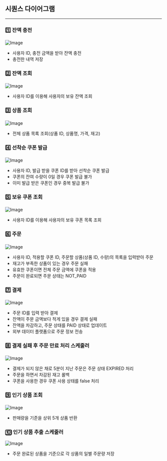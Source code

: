 ## 시퀀스 다이어그램

---

### 1️⃣ 잔액 충전
![Image](https://github.com/user-attachments/assets/2309cb4a-e471-4ffb-8393-eb80241a5393)

- 사용자 ID, 충전 금액을 받아 잔액 충전
- 충전한 내역 저장

### 2️⃣ 잔액 조회
![Image](https://github.com/user-attachments/assets/4c69835d-f67b-48d1-a0d8-0aee880f5d93)

- 사용자 ID를 이용해 사용자의 보유 잔액 조회

### 3️⃣ 상품 조회
![Image](https://github.com/user-attachments/assets/63895a8f-19f2-478b-9d5f-f9bb34ec1edd)

- 전체 상품 목록 조회(상품 ID, 상품명, 가격, 재고)

### 4️⃣ 선착순 쿠폰 발급
![Image](https://github.com/user-attachments/assets/a201c721-09f7-466b-816f-301fab2acd4a)

- 사용자 ID, 발급 받을 쿠폰 ID를 받아 선착순 쿠폰 발급
- 쿠폰의 잔여 수량이 0일 경우 쿠폰 발급 불가
- 이미 발급 받은 쿠폰인 경우 중복 발급 불가

### 5️⃣ 보유 쿠폰 조회
![Image](https://github.com/user-attachments/assets/77e879c8-0fb9-4ed7-9b6b-112ee2a06ac9)

- 사용자 ID를 이용해 사용자의 보유 쿠폰 목록 조회

### 6️⃣ 주문
![Image](https://github.com/user-attachments/assets/241dd0c9-b41f-44b7-a477-ed749bdf7b86)

- 사용자 ID, 적용할 쿠폰 ID, 주문할 상품(상품 ID, 수량)의 목록을 입력받아 주문
- 재고가 부족한 상품이 있는 경우 주문 실패
- 유효한 쿠폰이면 전체 주문 금액에 쿠폰을 적용
- 주문이 완료되면 주문 상태는 NOT_PAID

### 7️⃣ 결제
![Image](https://github.com/user-attachments/assets/c1116e62-1b2b-4946-be16-de5875727521)

- 주문 ID를 입력 받아 결제
- 잔액이 주문 금액보다 적게 있을 경우 결제 실패
- 잔액을 차감하고, 주문 상태를 PAID 상태로 업데이트
- 외부 데이터 플랫폼으로 주문 정보 전송

### 8️⃣ 결제 실패 후 주문 만료 처리 스케줄러
![Image](https://github.com/user-attachments/assets/31b1aca9-bdab-477f-9114-62a67d544dfb)

- 결제가 되지 않은 채로 5분이 지난 주문은 주문 상태 EXPIRED 처리
- 주문을 하면서 차감된 재고 롤백
- 쿠폰을 사용한 경우 쿠폰 사용 상태를 false 처리

### 9️⃣ 인기 상품 조회
![Image](https://github.com/user-attachments/assets/42a3d888-c564-4007-99ae-793281b34f9a)

- 판매량을 기준을 상위 5개 상품 반환

### 🔟 인기 상품 추출 스케줄러
![Image](https://github.com/user-attachments/assets/3d5c61b2-511b-4ad3-a525-b4d260b8d020)

- 주문 완료된 상품을 기준으로 각 상품의 일별 주문량 저장
